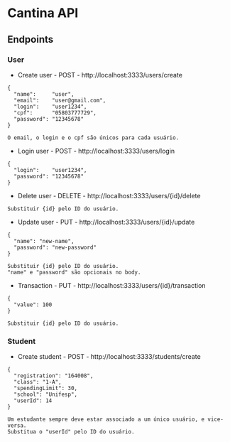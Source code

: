 # Cantina API

## Endpoints

### User

* Create user - POST - http://localhost:3333/users/create

```
{
  "name":     "user",
  "email":    "user@gmail.com",
  "login":    "user1234",
  "cpf":      "05803777729",
  "password": "12345678"
}

O email, o login e o cpf são únicos para cada usuário.
```

* Login user - POST - http://localhost:3333/users/login

```
{
  "login":    "user1234",
  "password": "12345678"
}
```

* Delete user - DELETE - http://localhost:3333/users/{id}/delete

```
Substituir {id} pelo ID do usuário.
```

* Update user - PUT - http://localhost:3333/users/{id}/update

```
{
  "name": "new-name",
  "password": "new-password"
}

Substituir {id} pelo ID do usuário.
"name" e "password" são opcionais no body.
```

* Transaction - PUT - http://localhost:3333/users/{id}/transaction

```
{
  "value": 100
}

Substituir {id} pelo ID do usuário.
```

### Student

* Create student - POST - http://localhost:3333/students/create

```
{
  "registration": "164008",
  "class": "1-A",
  "spendingLimit": 30,
  "school": "Unifesp",
  "userId": 14
}

Um estudante sempre deve estar associado a um único usuário, e vice-versa.
Substitua o "userId" pelo ID do usuário.
```
